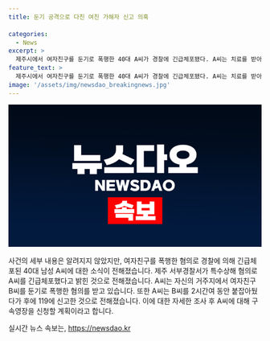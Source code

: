 ```yaml
---
title: 둔기 공격으로 다친 여친 가해자 신고 의혹

categories:
  - News
excerpt: >
  제주시에서 여자친구를 둔기로 폭행한 40대 A씨가 경찰에 긴급체포됐다. A씨는 치료를 받아야 한다는 B씨를 2시간 동안 구속한 뒤, 피해를 입은 B씨를 병원에 이송한 후 경찰에 신고되었다. 경찰은 A씨에 대해 구속영장을 신청할 예정이다. (150자)
feature_text: >
  제주시에서 여자친구를 둔기로 폭행한 40대 A씨가 경찰에 긴급체포됐다. A씨는 치료를 받아야 한다는 B씨를 2시간 동안 구속한 뒤, 피해를 입은 B씨를 병원에 이송한 후 경찰에 신고되었다. 경찰은 A씨에 대해 구속영장을 신청할 예정이다. (150자)
image: '/assets/img/newsdao_breakingnews.jpg'
---
```


<p><img src="/assets/img/newsdao_breakingnews.jpg" alt="ontimetimes 속보" /></p>

<p>사건의 세부 내용은 알려지지 않았지만, 여자친구를 폭행한 혐의로 경찰에 의해 긴급체포된 40대 남성 A씨에 대한 소식이 전해졌습니다. 제주 서부경찰서가 특수상해 혐의로 A씨를 긴급체포했다고 밝힌 것으로 전해졌습니다. A씨는 자신의 거주지에서 여자친구 B씨를 둔기로 폭행한 혐의를 받고 있습니다. 또한 A씨는 B씨를 2시간여 동안 붙잡아뒀다가 후에 119에 신고한 것으로 전해졌습니다. 이에 대한 자세한 조사 후 A씨에 대해 구속영장을 신청할 계획이라고 합니다.</p>
실시간 뉴스 속보는, <a href="https://newsdao.kr" rel="dofollow">https://newsdao.kr</a>


